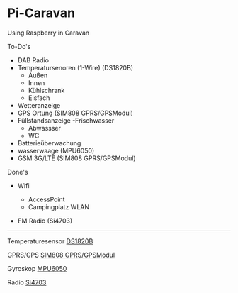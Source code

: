 # Pi-Caravan
Using Raspberry in Caravan

To-Do's
- DAB Radio
- Temperatursenoren (1-Wire) (DS1820B)
  - Außen
  - Innen
  - Kühlschrank
  - Eisfach
- Wetteranzeige
- GPS Ortung (SIM808 GPRS/GPSModul)
- Füllstandsanzeige
  -Frischwasser
  - Abwassser
  - WC
- Batterieüberwachung
- wasserwaage (MPU6050)
- GSM 3G/LTE (SIM808 GPRS/GPSModul)


Done's

- Wifi
  - AccessPoint
  - Campingplatz WLAN
  
- FM Radio (Si4703)

---



Temperaturesensor [DS1820B](https://www.ebay.de/itm/DS18b20-Temperature-be-Sensor-DS1820-Stainless-Steel-Package-Waterof-DE/263752881695?ssPageName=STRK%3AMEBIDX%3AIT&_trksid=p2057872.m2749.l2649)

GPRS/GPS [SIM808 GPRS/GPSModul](https://www.amazon.de/gp/product/B0721T8CDZ/ref=oh_aui_detailpage_o05_s01?ie=UTF8&psc=1)

Gyroskop [MPU6050](https://www.amazon.de/gp/product/B01F11WXN4/ref=oh_aui_detailpage_o05_s01?ie=UTF8&psc=1)

Radio [Si4703](https://www.ebay.de/itm/Red-Si4703-RDS-FM-Radio-Tuner-Evaluation-Breakout-Board-For-Arduino-AVR-PIC-ARM/232461462689?ssPageName=STRK%3AMEBIDX%3AIT&_trksid=p2057872.m2749.l2649)
